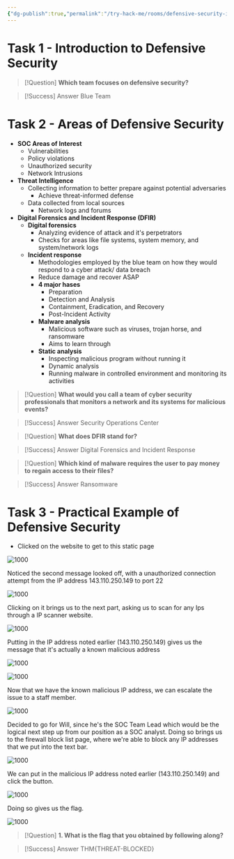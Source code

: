 ```yaml
---
{"dg-publish":true,"permalink":"/try-hack-me/rooms/defensive-security-intro/","created":"2024-12-03T17:43:00.000-05:00","updated":"2025-02-06T21:53:40.914-05:00"}
---
```


# Task 1 - Introduction to Defensive Security

> [!Question]
>  **Which team focuses on defensive security?**

> [!Success] Answer
> Blue Team
# Task 2 - Areas of Defensive Security

- **SOC Areas of Interest**
	- Vulnerabilities
	- Policy violations
	- Unauthorized security
	- Network Intrusions
- **Threat Intelligence**
	- Collecting information to better prepare against potential adversaries
		- Achieve threat-informed defense
	- Data collected from local sources
		- Network logs and forums
- **Digital Forensics and Incident Response (DFIR)**
	- **Digital forensics**
		- Analyzing evidence of attack and it's perpetrators
		- Checks for areas like file systems, system memory, and system/network logs
	- **Incident response**
		- Methodologies employed by the blue team on how they would respond to a cyber attack/ data breach
		- Reduce damage and recover ASAP
		- **4 major hases**
			- Preparation
			- Detection and Analysis
			- Containment, Eradication, and Recovery
			- Post-Incident Activity
		- **Malware analysis**
			- Malicious software such as viruses, trojan horse, and ransomware
			- Aims to learn through
		- **Static analysis**
			- Inspecting malicious program without running it
			- Dynamic analysis
			- Running malware in controlled environment and monitoring its activities

> [!Question] 
**What would you call a team of cyber security professionals that monitors a network and its systems for malicious events?**

> [!Success] Answer 
Security Operations Center

> [!Question] 
**What does DFIR stand for?**

> [!Success] Answer
Digital Forensics and Incident Response

> [!Question] 
**Which kind of malware requires the user to pay money to regain access to their files?**

> [!Success] Answer
Ransomware
# Task 3 - Practical Example of Defensive Security

- Clicked on the website to get to this static page

![1000](/img/user/TryHackMe/THM_Images/d148c76efc582365c1e5ea18e4189acd.png)

Noticed the second message looked off, with a unauthorized connection attempt from the IP address 143.110.250.149 to port 22

![1000](/img/user/TryHackMe/THM_Images/66ab668ad4d9ebc6a6c9cad9c9b902e3.png)

Clicking on it brings us to the next part, asking us to scan for any Ips through a IP scanner website.

![1000](/img/user/TryHackMe/THM_Images/ad592be8767bb909b90455a35c4e1a14.png)

Putting in the IP address noted earlier (143.110.250.149) gives us the message that it's actually a known malicious address

![1000](/img/user/TryHackMe/THM_Images/7990bcecb9729bd38bcbeb12039e418c.png)

![1000](/img/user/TryHackMe/THM_Images/3190399fa6a415867844f3957748ad2f.png)

Now that we have the known malicious IP address, we can escalate the issue to a staff member.

![1000](/img/user/TryHackMe/THM_Images/25c1f906ff75387dbb53647619970887.png)

Decided to go for Will, since he's the SOC Team Lead which would be the logical next step up from our position as a SOC analyst. Doing so brings us to the firewall block list page, where we're able to block any IP addresses that we put into the text bar.

![1000](/img/user/TryHackMe/THM_Images/f9eca388bd9ba2e4c2ce7191e459b320.png)

We can put in the malicious IP address noted earlier (143.110.250.149) and click the button.

![1000](/img/user/TryHackMe/THM_Images/9347ec009b8c4ae89c5cb4071761d459.png)

Doing so gives us the flag.

![1000](/img/user/TryHackMe/THM_Images/e86cbc40aad4ac73aa545ae302286f5f.png)

> [!Question] 
**1. What is the flag that you obtained by following along?**

> [!Success] Answer
THM{THREAT-BLOCKED}